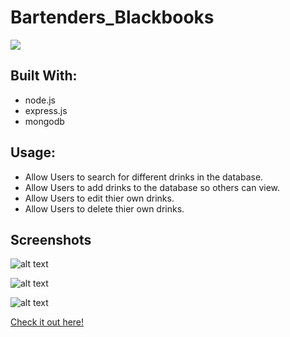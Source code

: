 # Bartenders_Blackbooks
<img src="https://travis-ci.org/KKJZ/Bartenders_Blackbooks.svg?branch=master">
<h2>Built With:</h2>
<ul>
  <li>node.js</li>
  <li>express.js</li>
  <li>mongodb</li>
</ul>
<h2>Usage:</h2>
<ul>
  <li>Allow Users to search for different drinks in the database.</li>
  <li>Allow Users to add drinks to the database so others can view.</li>
  <li>Allow Users to edit thier own drinks.</li>
  <li>Allow Users to delete thier own drinks.</li>
</ul>
<h2>Screenshots</h2>

![alt text](https://i.imgur.com/jp80VAi.jpg "Login Page")

![alt text](https://i.imgur.com/eOvJwUr.jpg "Main Page")

![alt text](https://i.imgur.com/GpRodXV.jpg "Example Page")

<a href="https://kkjz.github.io/Bartenders_Blackbooks/Public/Login.html" target="_blank">Check it out here!</a>
